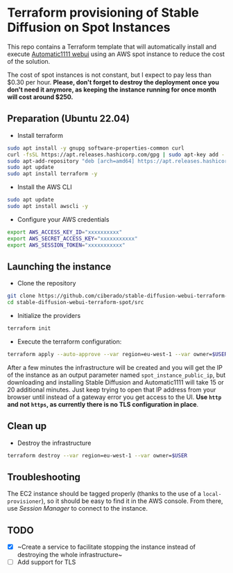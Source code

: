 # Terraform provisioning of Stable Diffusion on Spot Instances

This repo contains a Terraform template that will automatically install and execute
[Automatic1111 webui](https://github.com/AUTOMATIC1111/stable-diffusion-webui) using
an AWS spot instance to reduce the cost of the solution.

The cost of spot instances is not constant, but I expect to pay less than $0.30 per
hour. **Please, don't forget to destroy the deployment once you don't need it anymore,
as keeping the instance running for once month will cost around $250.**

## Preparation (Ubuntu 22.04)

* Install terraform

```bash
sudo apt install -y gnupg software-properties-common curl
curl -fsSL https://apt.releases.hashicorp.com/gpg | sudo apt-key add -
sudo apt-add-repository "deb [arch=amd64] https://apt.releases.hashicorp.com jammy main" -y
sudo apt update 
sudo apt install terraform -y
```

* Install the AWS CLI

```bash
sudo apt update
sudo apt install awscli -y
```

* Configure your AWS credentials

```bash
export AWS_ACCESS_KEY_ID="xxxxxxxxxx"
export AWS_SECRET_ACCESS_KEY="xxxxxxxxxxx"
export AWS_SESSION_TOKEN="xxxxxxxxxxx"
```

## Launching the instance

* Clone the repository

```bash
git clone https://github.com/ciberado/stable-diffusion-webui-terraform-spot
cd stable-diffusion-webui-terraform-spot/src
```

* Initialize the providers

```bash
terraform init
```

* Execute the terraform configuration:

```bash
terraform apply --auto-approve --var region=eu-west-1 --var owner=$USER
```

After a few minutes the infrastructure will be created and you will get the IP
of the instance as an output parameter named `spot_instance_public_ip`, but
downloading and installing Stable Diffusion and Automatic1111 will take 15 or
20 additional minutes. Just keep trying to open that IP address from your
browser until instead of a gateway error you get access to the UI. **Use `http`
and not `https`, as currently there is no TLS configuration in place**.

## Clean up

* Destroy the infrastructure

```bash
terraform destroy --var region=eu-west-1 --var owner=$USER
```

## Troubleshooting

The EC2 instance should be tagged properly (thanks to the use of a `local-provisioner`),
so it should be easy to find it in the AWS console. From there, use *Session Manager* to
connect to the instance.

## TODO

- [x] ~Create a service to facilitate stopping the instance instead of destroying the whole infrastructure~
- [ ] Add support for TLS
